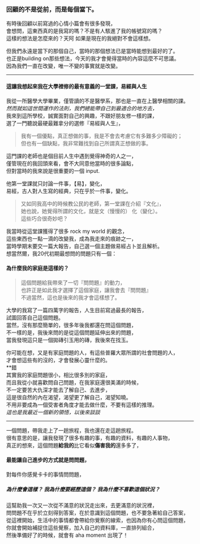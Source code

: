 ### 回顧的不是從前，而是每個當下。

有時後回顧以前寫過的心情小篇會有很多發現，  
會想問，這東西真的是我寫的嗎？不是有人駭進了我的帳號寫的嗎？  
這樣的想法是怎麼來的？天阿 如果是現在的我絕對不會這樣想。

但我們永遠是當下的那個自己，當時的那個想法已是當時能想到最好的了。  
也正是building on那些想法，今天的我才會覺得當時的內容這麼不可思議。  
因為我們一直在改變，唯一不變的事實就是改變。

---
#### 這讓我想起來我在大學裡修的最有意義的一堂課，易經與人生  
我從一所醫學大學畢業，僅管讀的不是醫學系，那也是一直在上醫學相關的課。  
*然而就如這世間運作的法則，我們總能帶自己到最適合的地方去，*  
我來到這所學校，誠實面對自己的興趣，不跟好朋友修一樣的課，  
選了一門聽說最硬最難拿分的選修『易經與人生』，  
>我有一個優點，真正想做的事，我是不會去考慮它有多難多少障礙的；  
但也有一個缺點，我非常難找到自己所謂真正想做的事。  

這門課的老師也是個目前人生中遇到覺得神奇的人之一，  
僅管現在的我回頭來看，會不大同意他當時的很多論點，  
但對當時的我來說是很重要的一個 input.  

他第一堂課就只討論一件事，【易】，變化，  
易經，古人對人生寫的經典，只在乎於一件事，變化。  
>又如同我高中的時候教公民的老師，第一堂課在介紹『文化』，  
她也說，她覺得所謂的文化，就是文（慢慢的） 化（變化）。  
這些巧合很奇妙吧？  

我當時從這堂課獲得了很多 rock my world 的觀念，  
這些東西也一點一滴的改變我，成為我走來的痕跡之一，  
當時學期末要交一篇大報告，自己選一個主題做易經占卜並且解析。  
想當然爾，我20代初期最想問的問題只有一個：  
#### 為什麼我的家庭是這樣的？  


>這個問題給我帶來了一切『問問題』的動力，  
也許正是如此我才選擇了這個家庭，讓我會去『問問題』  
不過當然，這也是後來的我才會這樣想了。  

大學的我寫了一篇四萬字的報告，人生目前寫過最長的報告，  
試圖回答自己這個問題。  
當然，沒有那麼簡單的，很多年後我都還在問這個問題，  
不一樣的是，我後來問的是從這個問題延伸出來的問題，  
當我發現這只是一個拋磚引玉用的磚，我後來在找玉。  

你可能在想，又是有家庭問題的人，有這些普羅大眾所謂的社會問題的人，  
才會想這些有的沒的，才會發展心靈什麼的。  
**錯  
其實我的家庭問題很小，相比很多別的家庭，  
而且我從小就喜歡問自己問題，在我家庭還很美滿的時候，  
不一定要苦大仇深才能去了解自己、去進步，  
這是很自然的內在渴望，渴望更了解自己，渴望知曉。  
不用非要成為一個受害者角度才能去做什麼，不要有這樣的推理。  
*這也是我最近一個新的領悟，以後來談談*

---
一個問題，帶我走上了一趟旅程，我也還在走這趟旅程。  
很有意思的是，讓我發現了很多有趣的事，有趣的資料，有趣的人事物，  
真正的想來，這個問題**給我的**比它看似**傷害我的**還多多了，  

#### 最能讓自己進步的方式就是問問題，  
對每件你感覺卡卡的事情問問題，  
##### 為什麼會這樣？ 我為什麼要經歷這個？ 我為什麼不喜歡這個狀況？  
這幫助我一次又一次從不滿意的狀況走出來，去更滿意的狀況裡，  
問問題不在乎於立刻得到答案，在於意識到這個問題，也不要急著給自己答案，  
從這裡開始，生活中的事情都會帶給你覺察的線索，也因為你有心問這個問題，  
你就會開始補捉住這些覺察，加入自己的資料庫，一直排列組合，  
然後準備好了的時候，就會有 aha moment 出現了！  




